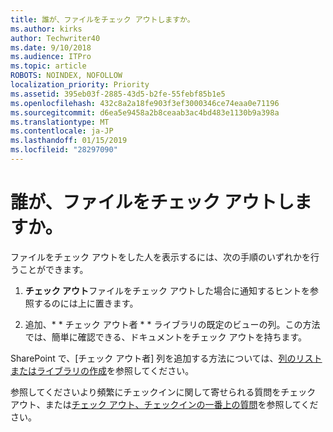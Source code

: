 ```yaml
---
title: 誰が、ファイルをチェック アウトしますか。
ms.author: kirks
author: Techwriter40
ms.date: 9/10/2018
ms.audience: ITPro
ms.topic: article
ROBOTS: NOINDEX, NOFOLLOW
localization_priority: Priority
ms.assetid: 395eb03f-2885-43d5-b2fe-55febf85b1e5
ms.openlocfilehash: 432c8a2a18fe903f3ef3000346ce74eaa0e71196
ms.sourcegitcommit: d6ea5e9458a2b8ceaab3ac4bd483e1130b9a398a
ms.translationtype: MT
ms.contentlocale: ja-JP
ms.lasthandoff: 01/15/2019
ms.locfileid: "28297090"
---
```

# <a name="who-has-a-file-checked-out"></a>誰が、ファイルをチェック アウトしますか。

ファイルをチェック アウトをした人を表示するには、次の手順のいずれかを行うことができます。
  
1. **チェック アウト**ファイルをチェック アウトした場合に通知するヒントを参照するのには上に置きます。 
    
2. 追加、* * チェック アウト者 * * ライブラリの既定のビューの列。この方法では、簡単に確認できる、ドキュメントをチェック アウトを持ちます。 
    
SharePoint で、[チェック アウト者] 列を追加する方法については、[列のリストまたはライブラリの作成](https://go.microsoft.com/fwlink/?linkid=2019591)を参照してください。 
  
参照してくださいより頻繁にチェックインに関して寄せられる質問をチェック アウト、または[チェック アウト、チェックインの一番上の質問](https://go.microsoft.com/fwlink/?linkid=2018786)を参照してください。
  

